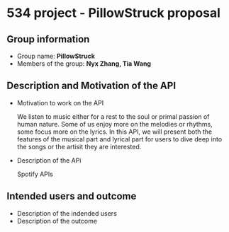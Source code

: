 # 534 project - PillowStruck proposal 
## Group information
- Group name: **PillowStruck**
- Members of the group: **Nyx Zhang, Tia Wang**

## Description and Motivation of the API
- Motivation to work on the API

  We listen to music either for a rest to the soul or primal passion of human nature. Some of us enjoy more on the melodies or rhythms, some focus more on the lyrics. 
  In this API, we will present both the features of the musical part and lyrical part for users to dive deep into the songs or the artisit they are interested.

- Description of the APi
  
  Spotify APIs

## Intended users and outcome
- Description of the indended users
- Description of the outcome
